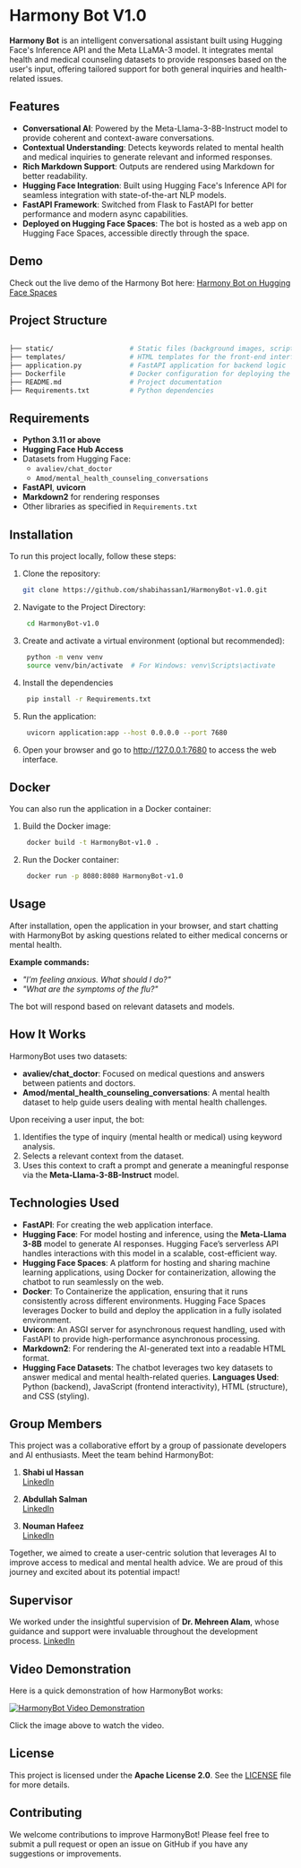 # Harmony Bot V1.0

**Harmony Bot** is an intelligent conversational assistant built using Hugging Face's Inference API and the Meta LLaMA-3 model. It integrates mental health and medical counseling datasets to provide responses based on the user's input, offering tailored support for both general inquiries and health-related issues.

## Features

- **Conversational AI**: Powered by the Meta-Llama-3-8B-Instruct model to provide coherent and context-aware conversations.
- **Contextual Understanding**: Detects keywords related to mental health and medical inquiries to generate relevant and informed responses.
- **Rich Markdown Support**: Outputs are rendered using Markdown for better readability.
- **Hugging Face Integration**: Built using Hugging Face's Inference API for seamless integration with state-of-the-art NLP models.
- **FastAPI Framework**: Switched from Flask to FastAPI for better performance and modern async capabilities.
- **Deployed on Hugging Face Spaces**: The bot is hosted as a web app on Hugging Face Spaces, accessible directly through the space.

## Demo

Check out the live demo of the Harmony Bot here: [Harmony Bot on Hugging Face Spaces](https://huggingface.co/spaces/Shabi23/HarmonyBot)

## Project Structure

```bash

├── static/                   # Static files (background images, scripts, CSS)
├── templates/                # HTML templates for the front-end interface
├── application.py            # FastAPI application for backend logic
├── Dockerfile                # Docker configuration for deploying the app
├── README.md                 # Project documentation
├── Requirements.txt          # Python dependencies

```

## Requirements

- **Python 3.11 or above**
- **Hugging Face Hub Access**
- Datasets from Hugging Face: 
  - `avaliev/chat_doctor`
  - `Amod/mental_health_counseling_conversations`
- **FastAPI**, **uvicorn**
- **Markdown2** for rendering responses
- Other libraries as specified in `Requirements.txt`

## Installation

To run this project locally, follow these steps:

1. Clone the repository:

   ```bash
   git clone https://github.com/shabihassan1/HarmonyBot-v1.0.git

   ```
2. Navigate to the Project Directory:
   
   ```bash
    cd HarmonyBot-v1.0

   ```
3. Create and activate a virtual environment (optional but recommended):
    
   ```bash
    python -m venv venv
    source venv/bin/activate  # For Windows: venv\Scripts\activate
   
   ```
   
4. Install the dependencies

   ```bash
    pip install -r Requirements.txt

   ```
5. Run the application:

   ```bash
    uvicorn application:app --host 0.0.0.0 --port 7680

    ```
6. Open your browser and go to http://127.0.0.1:7680 to access the web interface.


## Docker

You can also run the application in a Docker container:

1. Build the Docker image:

   ```bash
    docker build -t HarmonyBot-v1.0 .

   ```
2. Run the Docker container:

   ```bash
    docker run -p 8080:8080 HarmonyBot-v1.0
   
   ```

## Usage

After installation, open the application in your browser, and start chatting with HarmonyBot by asking questions related to either medical concerns or mental health.

**Example commands:**

- _"I’m feeling anxious. What should I do?"_
- _"What are the symptoms of the flu?"_

The bot will respond based on relevant datasets and models.

## How It Works

HarmonyBot uses two datasets:

- **avaliev/chat_doctor**: Focused on medical questions and answers between patients and doctors.
- **Amod/mental_health_counseling_conversations**: A mental health dataset to help guide users dealing with mental health challenges.

Upon receiving a user input, the bot:

1. Identifies the type of inquiry (mental health or medical) using keyword analysis.
2. Selects a relevant context from the dataset.
3. Uses this context to craft a prompt and generate a meaningful response via the **Meta-Llama-3-8B-Instruct** model.


## Technologies Used
- **FastAPI**: For creating the web application interface.
- **Hugging Face**: For model hosting and inference, using the **Meta-Llama 3-8B** model to generate AI responses. Hugging Face’s serverless API handles interactions with this model in a scalable, cost-efficient way.
- **Hugging Face Spaces**: A platform for hosting and sharing machine learning applications, using Docker for containerization, allowing the chatbot to run seamlessly on the web.
- **Docker**: To Containerize the application, ensuring that it runs consistently across different environments. Hugging Face Spaces leverages Docker to build and deploy the application in a fully isolated environment.
- **Uvicorn**: An ASGI server for asynchronous request handling, used with FastAPI to provide high-performance asynchronous processing.
- **Markdown2**: For rendering the AI-generated text into a readable HTML format.
- **Hugging Face Datasets**: The chatbot leverages two key datasets to answer medical and mental health-related queries.
**Languages Used**: Python (backend), JavaScript (frontend interactivity), HTML (structure), and CSS (styling).

## Group Members

This project was a collaborative effort by a group of passionate developers and AI enthusiasts. Meet the team behind HarmonyBot:

1. **Shabi ul Hassan**  
   [LinkedIn](https://www.linkedin.com/in/shabi-ul-hassan1/)  

2. **Abdullah Salman**  
   [LinkedIn](https://www.linkedin.com/in/abdullah-salman-89253b272/)  

3. **Nouman Hafeez**  
   [LinkedIn](https://www.linkedin.com/in/noumanhafeez11nh/)  

Together, we aimed to create a user-centric solution that leverages AI to improve access to medical and mental health advice. We are proud of this journey and excited about its potential impact!

## Supervisor

We worked under the insightful supervision of **Dr. Mehreen Alam**, whose guidance and support were invaluable throughout the development process.  [LinkedIn](https://www.linkedin.com/in/dr-mehreen-alam-5a1b9720/)

## Video Demonstration

Here is a quick demonstration of how HarmonyBot works:

[![HarmonyBot Video Demonstration](https://img.youtube.com/vi/YOUR_VIDEO_ID/0.jpg)]([https://www.youtube.com/watch?v=YOUR_VIDEO_ID](https://youtu.be/w5FbRiV-Vs4))

Click the image above to watch the video.


## License

This project is licensed under the **Apache License 2.0**. See the [LICENSE](LICENSE) file for more details.

## Contributing

We welcome contributions to improve HarmonyBot! Please feel free to submit a pull request or open an issue on GitHub if you have any suggestions or improvements.


